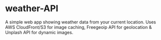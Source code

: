 # weather-API

A simple web app showing weather data from your current location. Uses AWS CloudFront/S3 for image caching, Freegeoip API for geolocation & Unplash API for dynamic images.

